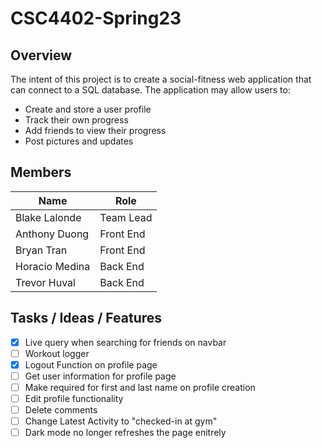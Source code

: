 # CSC4402-Spring23

## Overview

The intent of this project is to create a social-fitness web application that can connect to a SQL database. The application may allow users to:

- Create and store a user profile
- Track their own progress
- Add friends to view their progress
- Post pictures and updates

## Members

| Name           | Role      |
| -------------- | --------- |
| Blake Lalonde  | Team Lead |
| Anthony Duong  | Front End |
| Bryan Tran     | Front End |
| Horacio Medina | Back End  |
| Trevor Huval   | Back End  |

## Tasks / Ideas / Features

- [x] Live query when searching for friends on navbar
- [ ] Workout logger
- [x] Logout Function on profile page
- [ ] Get user information for profile page
- [ ] Make required for first and last name on profile creation
- [ ] Edit profile functionality
- [ ] Delete comments
- [ ] Change Latest Activity to "checked-in at gym"
- [ ] Dark mode no longer refreshes the page enitrely
